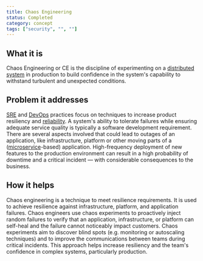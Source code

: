 ```yaml
---
title: Chaos Engineering
status: Completed
category: concept
tags: ["security", "", ""]
---
```


## What it is
Chaos Engineering or CE is the discipline of experimenting on a [distributed system](/distributed_systems/) in production to build confidence in the system's capability to withstand turbulent and unexpected conditions.

## Problem it addresses
[SRE](/site_reliability_engineering/) and [DevOps](/devops/) practices focus on techniques to increase product resiliency and [reliability](/reliability/). A system's ability to tolerate failures while ensuring adequate service quality is typically a software development requirement. There are several aspects involved that could lead to outages of an application, like infrastructure, platform or other moving parts of a ([microservice](/microservices/)-based) application. High-frequency deployment of new features to the production environment can result in a high probability of downtime and a critical incident — with considerable consequences to the business.

## How it helps
Chaos engineering is a technique to meet resilience requirements. It is used to achieve resilience against infrastructure, platform, and application failures. Chaos engineers use chaos experiments to proactively inject random failures to verify that an application, infrastructure, or platform can self-heal and the failure cannot noticeably impact customers. Chaos experiments aim to discover blind spots (e.g. monitoring or autoscaling techniques) and to improve the communications between teams during critical incidents. This approach helps increase resiliency and the team's confidence in complex systems, particularly production.
